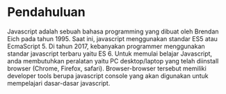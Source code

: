 # Pendahuluan

Javascript adalah sebuah bahasa programming yang dibuat oleh Brendan Eich pada tahun 1995. Saat ini, javascript menggunakan standar ES5 atau EcmaScript 5. Di tahun 2017, kebanyakan programmer menggunakan standar javascript terbaru yaitu ES 6. Untuk memulai belajar Javascript, anda membutuhkan peralatan yaitu PC desktop/laptop yang telah diinstall browser \(Chrome, Firefox, safari\). Browser-browser tersebut memiliki developer tools berupa javascript console yang akan digunakan untuk mempelajari dasar-dasar javascript.

